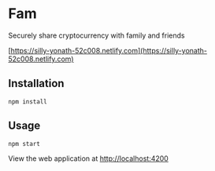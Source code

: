 # Fam

Securely share cryptocurrency with family and friends

[https://silly-yonath-52c008.netlify.com](https://silly-yonath-52c008.netlify.com)

## Installation
```npm install```

## Usage
```npm start```

View the web application at [http://localhost:4200](http://localhost:4200)
